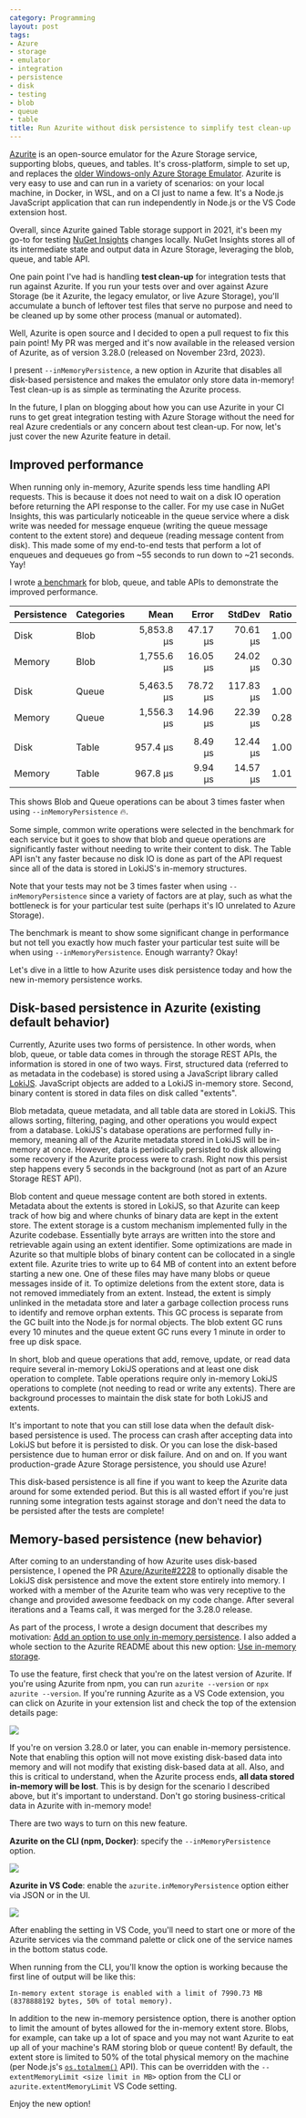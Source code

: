```yaml
---
category: Programming
layout: post
tags:
- Azure
- storage
- emulator
- integration
- persistence
- disk
- testing
- blob
- queue
- table
title: Run Azurite without disk persistence to simplify test clean-up
---
```


[Azurite](https://github.com/Azure/Azurite) is an open-source emulator for the Azure Storage service, supporting blobs,
queues, and tables. It's cross-platform, simple to set up, and replaces the [older Windows-only Azure Storage
Emulator](https://learn.microsoft.com/en-us/azure/storage/common/storage-use-emulator). Azurite is very easy to use and
can run in a variety of scenarios: on your local machine, in Docker, in WSL, and on a CI just to name a few. It's a
Node.js JavaScript application that can run independently in Node.js or the VS Code extension host.

Overall, since Azurite gained Table storage support in 2021, it's been my go-to for testing [NuGet
Insights](https://github.com/NuGet/Insights) changes locally. NuGet Insights stores all of its intermediate state and
output data in Azure Storage, leveraging the blob, queue, and table API.

One pain point I've had is handling **test clean-up** for integration tests that run against Azurite. If you run your
tests over and over against Azure Storage (be it Azurite, the legacy emulator, or live Azure Storage), you'll accumulate
a bunch of leftover test files that serve no purpose and need to be cleaned up by some other process (manual or
automated).

Well, Azurite is open source and I decided to open a pull request to fix this pain point! My PR was merged and it's now
available in the released version of Azurite, as of version 3.28.0 (released on November 23rd, 2023).

I present `--inMemoryPersistence`, a new option in Azurite that disables all disk-based persistence and makes the
emulator only store data in-memory! Test clean-up is as simple as terminating the Azurite process.

In the future, I plan on blogging about how you can use Azurite in your CI runs to get great integration testing with
Azure Storage without the need for real Azure credentials or any concern about test clean-up. For now, let's just cover
the new Azurite feature in detail.

## Improved performance

When running only in-memory, Azurite spends less time handling API requests. This is because it does not need to wait on
a disk IO operation before returning the API response to the caller. For my use case in NuGet Insights, this was
particularly noticeable in the queue service where a disk write was needed for message enqueue (writing the queue
message content to the extent store) and dequeue (reading message content from disk). This made some of my end-to-end
tests that perform a lot of enqueues and dequeues go from ~55 seconds to run down to ~21 seconds. Yay!

I wrote [a benchmark](https://github.com/joelverhagen/azurite-sample/blob/main/benches/Program.cs) for blob, queue, and
table APIs to demonstrate the improved performance.

| Persistence | Categories |       Mean |    Error |    StdDev | Ratio |
| ----------- | ---------- | ---------: | -------: | --------: | ----: |
| Disk        | Blob       | 5,853.8 μs | 47.17 μs |  70.61 μs |  1.00 |
| Memory      | Blob       | 1,755.6 μs | 16.05 μs |  24.02 μs |  0.30 |
|             |            |            |          |           |       |
| Disk        | Queue      | 5,463.5 μs | 78.72 μs | 117.83 μs |  1.00 |
| Memory      | Queue      | 1,556.3 μs | 14.96 μs |  22.39 μs |  0.28 |
|             |            |            |          |           |       |
| Disk        | Table      |   957.4 μs |  8.49 μs |  12.44 μs |  1.00 |
| Memory      | Table      |   967.8 μs |  9.94 μs |  14.57 μs |  1.01 |

This shows Blob and Queue operations can be about 3 times faster when using `--inMemoryPersistence` 🔥. 

Some simple, common write operations were selected in the benchmark for each service but it goes to show that blob and
queue operations are significantly faster without needing to write their content to disk. The Table API isn't any faster
because no disk IO is done as part of the API request since all of the data is stored in LokiJS's in-memory structures.

Note that your tests may not be 3 times faster when using `--inMemoryPersistence` since a variety of factors are at
play, such as what the bottleneck is for your particular test suite (perhaps it's IO unrelated to Azure Storage).

The benchmark is meant to show some significant change in performance but not tell you exactly how much faster your
particular test suite will be when using `--inMemoryPersistence`. Enough warranty? Okay!

Let's dive in a little to how Azurite uses disk persistence today and how the new in-memory persistence works.

## Disk-based persistence in Azurite (existing default behavior)

Currently, Azurite uses two forms of persistence. In other words, when blob, queue, or table data comes in through the
storage REST APIs, the information is stored in one of two ways. First, structured data (referred to as metadata in the
codebase) is stored using a JavaScript library called [LokiJS](https://github.com/techfort/LokiJS). JavaScript objects
are added to a LokiJS in-memory store. Second, binary content is stored in data files on disk called "extents". 

Blob metadata, queue metadata, and all table data are stored in LokiJS. This allows sorting, filtering, paging, and
other operations you would expect from a database. LokiJS's database operations are performed fully in-memory, meaning
all of the Azurite metadata stored in LokiJS will be in-memory at once. However, data is periodically persisted to disk
allowing some recovery if the Azurite process were to crash. Right now this persist step happens every 5 seconds in the
background (not as part of an Azure Storage REST API).

Blob content and queue message content are both stored in extents. Metadata about the extents is stored in LokiJS, so
that Azurite can keep track of how big and where chunks of binary data are kept in the extent store. The extent storage
is a custom mechanism implemented fully in the Azurite codebase. Essentially byte arrays are written into the store and
retrievable again using an extent identifier. Some optimizations are made in Azurite so that multiple blobs of binary
content can be collocated in a single extent file. Azurite tries to write up to 64 MB of content into an extent before
starting a new one. One of these files may have many blobs or queue messages inside of it. To optimize deletions from
the extent store, data is not removed immediately from an extent. Instead, the extent is simply unlinked in the metadata
store and later a garbage collection process runs to identify and remove orphan extents. This GC process is separate
from the GC built into the Node.js for normal objects. The blob extent GC runs every 10 minutes and the queue extent GC
runs every 1 minute in order to free up disk space.

In short, blob and queue operations that add, remove, update, or read data require several in-memory LokiJS operations
and at least one disk operation to complete. Table operations require only in-memory LokiJS operations to complete (not
needing to read or write any extents). There are background processes to maintain the disk state for both LokiJS and
extents.

It's important to note that you can still lose data when the default disk-based persistence is used. The process can
crash after accepting data into LokiJS but before it is persisted to disk. Or you can lose the disk-based persistence
due to human error or disk failure. And on and on. If you want production-grade Azure Storage persistence, you should
use Azure!

This disk-based persistence is all fine if you want to keep the Azurite data around for some extended period. But this
is all wasted effort if you're just running some integration tests against storage and don't need the data to be
persisted after the tests are complete!

## Memory-based persistence (new behavior)

After coming to an understanding of how Azurite uses disk-based persistence, I opened the PR
[Azure/Azurite#2228](https://github.com/Azure/Azurite/pull/2228) to optionally disable the LokiJS disk persistence and
move the extent store entirely into memory. I worked with a member of the Azurite team who was very receptive to the
change and provided awesome feedback on my code change. After several iterations and a Teams call, it was merged for the
3.28.0 release.

As part of the process, I wrote a design document that describes my motivation: [Add an option to use only in-memory
persistence](https://github.com/Azure/Azurite/blob/105a9cd217b881922016edb7a683ebea1ab3b28a/docs/designs/2023-10-in-memory-persistence.md).
I also added a whole section to the Azurite README about this new option: [Use in-memory
storage](https://github.com/Azure/azurite#use-in-memory-storage).

To use the feature, first check that you're on the latest version of Azurite. If you're using Azurite from npm, you can
run `azurite --version` or `npx azurite --version`. If you're running Azurite as a VS Code extension, you can click on
Azurite in your extension list and check the top of the extension details page:

<img class="center" src="{% attachment vscode-version.png %}" />

If you're on version 3.28.0 or later, you can enable in-memory persistence. Note that enabling this option will not move
existing disk-based data into memory and will not modify that existing disk-based data at all. Also, and this is
critical to understand, when the Azurite process ends, **all data stored in-memory will be lost**. This is by design for
the scenario I described above, but it's important to understand. Don't go storing business-critical data in Azurite
with in-memory mode!

There are two ways to turn on this new feature.

**Azurite on the CLI (npm, Docker)**: specify the `--inMemoryPersistence` option.

<img class="center" src="{% attachment enable-in-cli.png %}" />

**Azurite in VS Code**: enable the `azurite.inMemoryPersistence` option either via JSON or in the UI.

<img class="center" src="{% attachment enable-in-vscode.png %}" />

After enabling the setting in VS Code, you'll need to start one or more of the Azurite services via the command palette
or click one of the service names in the bottom status code.

When running from the CLI, you'll know the option is working because the first line of output will be like this:

` In-memory extent storage is enabled with a limit of 7990.73 MB (8378888192 bytes, 50% of total memory). `

In addition to the new in-memory persistence option, there is another option to limit the amount of bytes allowed for
the in-memory extent store. Blobs, for example, can take up a lot of space and you may not want Azurite to eat up all of
your machine's RAM storing blob or queue content! By default, the extent store is limited to 50% of the total physical
memory on the machine (per Node.js's [`os.totalmem()`](https://nodejs.org/api/os.html#ostotalmem) API). This can be
overridden with the `--extentMemoryLimit <size limit in MB>` option from the CLI or `azurite.extentMemoryLimit` VS Code
setting.

Enjoy the new option!

